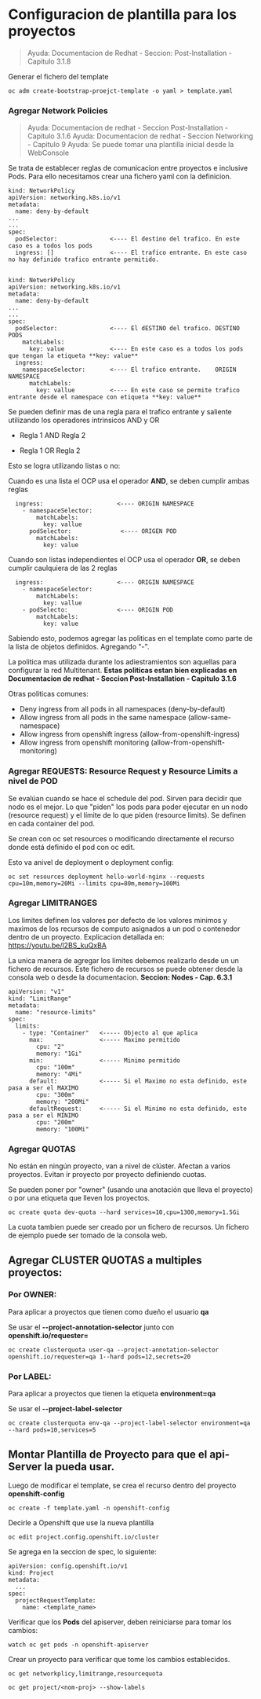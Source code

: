 # Configuracion de plantilla para los proyectos
> Ayuda: Documentacion de Redhat - Seccion: Post-Installation - Capitulo 3.1.8


Generar el fichero del template
  
    oc adm create-bootstrap-proejct-template -o yaml > template.yaml


### Agregar Network Policies
> Ayuda: Documentacion de redhat - Seccion Post-Installation - Capitulo 3.1.6
> Ayuda: Documentacion de redhat - Seccion Networking - Capitulo 9
> Ayuda: Se puede tomar una plantilla inicial desde la WebConsole

Se trata de establecer reglas de comunicacion entre proyectos e inclusive Pods. Para ello necesitamos crear una fichero yaml con la definicion.

    kind: NetworkPolicy
    apiVersion: networking.k8s.io/v1
    metadata:
      name: deny-by-default
    ...
    ...
    spec:
      podSelector:               <---- El destino del trafico. En este caso es a todos los pods
      ingress: []                <---- El trafico entrante. En este caso no hay definido trafico entrante permitido.
  
  
    kind: NetworkPolicy
    apiVersion: networking.k8s.io/v1
    metadata:
      name: deny-by-default
    ...
    ...
    spec:
      podSelector:               <---- El dESTINO del trafico. DESTINO PODS
        matchLabels:
          key: value             <---- En este caso es a todos los pods que tengan la etiqueta **key: value**
      ingress:                   
        namespaceSelector:       <---- El trafico entrante.    ORIGIN NAMESPACE
          matchLabels:
            key: vallue          <---- En este caso se permite trafico entrante desde el namespace con etiqueta **key: value**

Se pueden definir mas de una regla para el trafico entrante y saliente utilizando los operadores intrinsicos AND y OR

* Regla 1 AND Regla 2

* Regla 1 OR Regla 2

Esto se logra utilizando listas o no:

Cuando es una lista el OCP usa el operador **AND**, se deben cumplir ambas reglas

      ingress:                     <---- ORIGIN NAMESPACE
        - namespaceSelector:    
            matchLabels:
              key: vallue          
          podSelector:              <---- ORIGEN POD
            matchLabels:
              key: value

Cuando son listas independientes el OCP usa el operador **OR**, se deben cumplir caulquiera de las 2 reglas

      ingress:                     <---- ORIGIN NAMESPACE
        - namespaceSelector:    
            matchLabels:
              key: vallue          
        - podSelecto:              <---- ORIGIN POD
            matchLabels:
              key: value

Sabiendo esto, podemos agregar las politicas en el template como parte de la lista de objetos definidos. Agregando "-".

La politica mas utilizada durante los adiestramientos son aquellas para configurar la red Multitenant. **Estas politicas estan bien explicadas en Documentacion de redhat - Seccion Post-Installation - Capitulo 3.1.6**

Otras politicas comunes:

  - Deny ingress from all pods in all namespaces (deny-by-default)
  - Allow ingress from all pods in the same namespace (allow-same-namespace)
  - Allow ingress from openshift ingress (allow-from-openshift-ingress)
  - Allow ingress from openshift monitoring (allow-from-openshift-monitoring)

### Agregar REQUESTS: Resource Request y Resource Limits a nivel de POD

Se evalúan cuando se hace el schedule del pod. Sirven para decidir que nodo es el mejor.
Lo que "piden" los pods para poder ejecutar en un nodo (resource request) y el límite de lo que piden (resource limits).
Se definen en cada container del pod.	
 
Se crean con oc set resources o modificando directamente el recurso donde está definido el pod con oc edit.

Esto va anivel de deployment o deployment config:

    oc set resources deployment hello-world-nginx --requests cpu=10m,memory=20Mi --limits cpu=80m,memory=100Mi

### Agregar LIMITRANGES

Los limites definen los valores por defecto de los valores minimos y maximos de los recursos de computo asignados a un pod o contenedor dentro de un proyecto.
Explicacion detallada en: https://youtu.be/l2BS_kuQxBA


La unica manera de agregar los limites debemos realizarlo desde un un fichero de recursos. Este fichero de recursos se puede obtener desde la consola web o desde la documentacion. **Seccion: Nodes - Cap. 6.3.1**

    apiVersion: "v1"
    kind: "LimitRange"
    metadata:
      name: "resource-limits"
    spec:
      limits:
        - type: "Container"   <----- Objecto al que aplica
          max:                <----- Maximo permitido
            cpu: "2"
            memory: "1Gi"
          min:                <----- Minimo permitido
            cpu: "100m"
            memory: "4Mi"
          default:            <----- Si el Maximo no esta definido, este pasa a ser el MAXIMO
            cpu: "300m"
            memory: "200Mi"
          defaultRequest:     <----- Si el Minimo no esta definido, este pasa a ser el MINIMO
            cpu: "200m"
            memory: "100Mi"

### Agregar QUOTAS

No están en ningún proyecto, van a nivel de clúster.
Afectan a varios proyectos. Evitan ir proyecto por proyecto definiendo cuotas.

Se pueden poner por "owner" (usando una anotación que lleva el proyecto) o por una etiqueta que lleven los proyectos.

    oc create quota dev-quota --hard services=10,cpu=1300,memory=1.5Gi

La cuota tambien puede ser creado por un fichero de recursos. Un fichero de ejemplo puede ser tomado de la consola web.

## Agregar CLUSTER QUOTAS a multiples proyectos:

### Por OWNER:

Para aplicar a proyectos que tienen como dueño el usuario **qa**

Se usar el **--project-annotation-selector** junto con **openshift.io/requester=**

    oc create clusterquota user-qa --project-annotation-selector openshift.io/requester=qa 1--hard pods=12,secrets=20


### Por LABEL:

Para aplicar a proyectos que tienen la etiqueta **environment=qa**

Se usar el **--project-label-selector**

    oc create clusterquota env-qa --project-label-selector environment=qa --hard pods=10,services=5

## Montar Plantilla de Proyecto para que el api-Server la pueda usar.

Luego de modificar el template, se crea el recurso dentro del proyecto **openshift-config**

    oc create -f template.yaml -n openshift-config

Decirle a Openshift que use la nueva plantilla

    oc edit project.config.openshift.io/cluster
  
Se agrega en la seccion de spec, lo siguiente:

    apiVersion: config.openshift.io/v1
    kind: Project
    metadata:
      ...
    spec:
      projectRequestTemplate:
        name: <template_name>
        
Verificar que los **Pods** del apiserver, deben reiniciarse para tomar los cambios:

    watch oc get pods -n openshift-apiserver
    
Crear un proyecto para verificar que tome los cambios establecidos.

    oc get networkplicy,limitrange,resourcequota
    
    oc get project/<nom-proj> --show-labels
